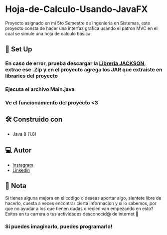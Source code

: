 # Hoja-de-Calculo-Usando-JavaFX
Proyecto asignado en mi 5to Semestre de Ingenieria en Sistemas, este proyecto consta de hacer una interfaz grafica usando el patron MVC en el cual se simule una hoja de calculo basica.

## :space_invader: Set Up
### En caso de error, prueba descargar la [Libreria JACKSON](https://jar-download.com/download-handling.php), extrae ese .Zip y en el proyecto agrega los JAR que extraiste en libraries del proyecto
### Ejecuta el archivo Main.java
### Ve el funcionamiento del proyecto <3

## :hammer_and_wrench:	Construido con
- Java 8 (1.8)

## 💻 Autor
- [Instagram](https://www.instagram.com/kjoab_hub/) 
- [Linkedin](www.linkedin.com/in/kennet-ramirez-113573252)

## 📓 Nota
Si tienes alguna mejora en el codigo o deseas aportar algo, sientete libre de hacerlo, cuesta a veces encontrar cierta informacion y si lo sabemos, por que no ayudar a los que tienen dudas o recien van empezando en esto?
Exitos en tu carrera o tus actividades desconocid@ de internet 💟

### Si puedes imaginarlo, puedes programarlo!
